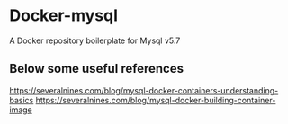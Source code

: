# Docker-mysql
A Docker repository boilerplate for Mysql v5.7

## Below some useful references
 https://severalnines.com/blog/mysql-docker-containers-understanding-basics
 https://severalnines.com/blog/mysql-docker-building-container-image
